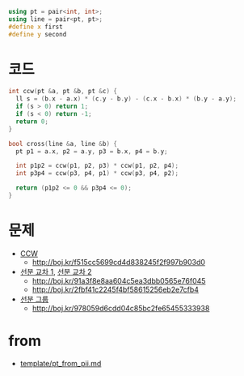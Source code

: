 ```cpp
using pt = pair<int, int>;
using line = pair<pt, pt>;
#define x first
#define y second
```

# 코드
```cpp
int ccw(pt &a, pt &b, pt &c) {
  ll s = (b.x - a.x) * (c.y - b.y) - (c.x - b.x) * (b.y - a.y);
  if (s > 0) return 1;
  if (s < 0) return -1;
  return 0;
}

bool cross(line &a, line &b) {
  pt p1 = a.x, p2 = a.y, p3 = b.x, p4 = b.y;

  int p1p2 = ccw(p1, p2, p3) * ccw(p1, p2, p4);
  int p3p4 = ccw(p3, p4, p1) * ccw(p3, p4, p2);

  return (p1p2 <= 0 && p3p4 <= 0);
}
```

# 문제
* [CCW](https://boj.kr/11758)
  * http://boj.kr/f515cc5699cd4d838245f2f997b903d0
* [선분 교차 1](https://boj.kr/17386), [선분 교차 2](https://boj.kr/17387)
  * http://boj.kr/91a3f8e8aa604c5ea3dbb0565e76f045
  * http://boj.kr/2fbf41c2245f4bf58615256eb2e7cfb4
* [선분 그룹](https://boj.kr/2162)
  * http://boj.kr/978059d6cdd04c85bc2fe65455333938

# from
* [template/pt_from_pii.md](../template/pt_from_pii.md)